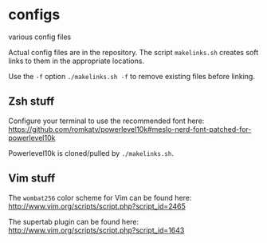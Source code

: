 # configs
various config files

Actual config files are in the repository. The script `makelinks.sh` creates
soft links to them in the appropriate locations.

Use the `-f` option `./makelinks.sh -f` to remove existing files before
linking.

## Zsh stuff

Configure your terminal to use the recommended font here:
https://github.com/romkatv/powerlevel10k#meslo-nerd-font-patched-for-powerlevel10k

Powerlevel10k is cloned/pulled by `./makelinks.sh`.

## Vim stuff

The `wombat256` color scheme for Vim can be found here:
http://www.vim.org/scripts/script.php?script_id=2465

The supertab plugin can be found here:
http://www.vim.org/scripts/script.php?script_id=1643

